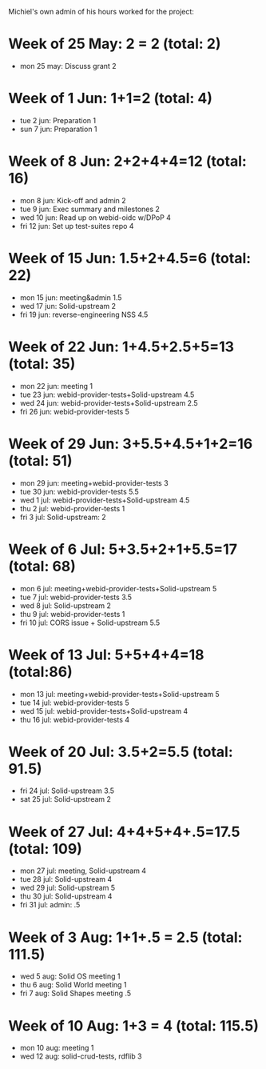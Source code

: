 Michiel's own admin of his hours worked for the project:

# Week of 25 May: 2 = 2 (total: 2)
* mon 25 may: Discuss grant 2

# Week of 1 Jun: 1+1=2 (total: 4)
* tue 2 jun: Preparation 1
* sun 7 jun: Preparation 1

# Week of 8 Jun: 2+2+4+4=12 (total: 16)
* mon 8 jun: Kick-off and admin 2
* tue 9 jun: Exec summary and milestones 2
* wed 10 jun: Read up on webid-oidc w/DPoP 4
* fri 12 jun: Set up test-suites repo 4

# Week of 15 Jun: 1.5+2+4.5=6 (total: 22)
* mon 15 jun: meeting&admin 1.5
* wed 17 jun: Solid-upstream 2
* fri 19 jun: reverse-engineering NSS 4.5

# Week of 22 Jun: 1+4.5+2.5+5=13 (total: 35)
* mon 22 jun: meeting 1
* tue 23 jun: webid-provider-tests+Solid-upstream 4.5
* wed 24 jun: webid-provider-tests+Solid-upstream 2.5
* fri 26 jun: webid-provider-tests 5

# Week of 29 Jun: 3+5.5+4.5+1+2=16 (total: 51)
* mon 29 jun: meeting+webid-provider-tests 3
* tue 30 jun: webid-provider-tests 5.5
* wed 1 jul: webid-provider-tests+Solid-upstream 4.5
* thu 2 jul: webid-provider-tests 1
* fri 3 jul: Solid-upstream: 2

# Week of 6 Jul: 5+3.5+2+1+5.5=17 (total: 68)
* mon 6 jul: meeting+webid-provider-tests+Solid-upstream 5
* tue 7 jul: webid-provider-tests 3.5
* wed 8 jul: Solid-upstream 2
* thu 9 jul: webid-provider-tests 1
* fri 10 jul: CORS issue + Solid-upstream 5.5

# Week of 13 Jul: 5+5+4+4=18 (total:86)
* mon 13 jul: meeting+webid-provider-tests+Solid-upstream 5
* tue 14 jul: webid-provider-tests 5
* wed 15 jul: webid-provider-tests+Solid-upstream 4
* thu 16 jul: webid-provider-tests 4

# Week of 20 Jul: 3.5+2=5.5 (total: 91.5)
* fri 24 jul: Solid-upstream 3.5
* sat 25 jul: Solid-upstream 2

# Week of 27 Jul: 4+4+5+4+.5=17.5 (total: 109)
* mon 27 jul: meeting, Solid-upstream 4
* tue 28 jul: Solid-upstream 4
* wed 29 jul: Solid-upstream 5
* thu 30 jul: Solid-upstream 4
* fri 31 jul: admin: .5

# Week of 3 Aug: 1+1+.5 = 2.5 (total: 111.5)
* wed 5 aug: Solid OS meeting 1
* thu 6 aug: Solid World meeting 1
* fri 7 aug: Solid Shapes meeting .5

# Week of 10 Aug: 1+3 = 4 (total: 115.5)
* mon 10 aug: meeting 1
* wed 12 aug: solid-crud-tests, rdflib 3

